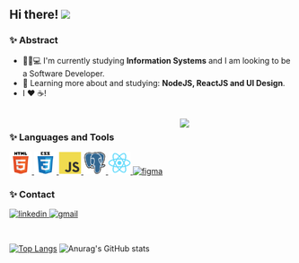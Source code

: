 

## Hi there! <img src="https://dkrn4sk0rn31v.cloudfront.net/2018/05/29070459/pixelart-octocat.gif" width="50"></h2>

### ✨ Abstract

- 👩‍🎓💻 I'm currently studying **Information Systems** and I am looking to be a Software Developer.
- 🌱 Learning more about and studying: **NodeJS, ReactJS and UI Design**.
-  I ❤️️ ☕!
</br>

<img src="https://github.com/hosanabarcelos/hosanabarcelos/blob/master/alien.gif" width="200" align="right"/>

### ✨ Languages and Tools

 <a href="https://developer.mozilla.org/pt-BR/docs/Web/HTML/HTML5">
    <img
      src="https://github.com/devicons/devicon/blob/master/icons/html5/html5-original-wordmark.svg"
      alt="html"
      width="40"
      height="40"
    />
  </a>
  
  <a href="https://developer.mozilla.org/pt-BR/docs/Web/CSS">
    <img
      src="https://github.com/devicons/devicon/blob/master/icons/css3/css3-original-wordmark.svg"
      alt="css"
      width="40"
      height="40"
    />
  </a>
  
 <a href="https://developer.mozilla.org/en-US/docs/Web/JavaScript">
    <img
      src="https://github.com/devicons/devicon/blob/master/icons/javascript/javascript-original.svg"
      alt="javascript"
      width="40"
      height="40"
    />
  </a> 
  
   <a href="https://www.postgresql.org">
    <img
      src="https://github.com/devicons/devicon/blob/master/icons/postgresql/postgresql-original.svg"
      alt="postgresql"
      width="40"
      height="40"
    />
  </a> 
  
   <a href="https://pt-br.reactjs.org">
    <img
      src="https://github.com/devicons/devicon/blob/master/icons/react/react-original.svg"
      alt="react"
      width="40"
      height="40"
    />
  </a> 
  
  <a href="https://www.figma.com/" > 
    <img 
      src="https://www.vectorlogo.zone/logos/figma/figma-icon.svg" 
     alt="figma" 
     width="40" 
     height="40"/> 
  </a>
  


### ✨ Contact 

  <a href="https://www.linkedin.com/in/hosana-barcelos-8206731a1/">
    <img
      src="https://www.vectorlogo.zone/logos/linkedin/linkedin-ar21.svg"
      alt="linkedin" />
  </a> 

  <a href="mailto:hosanabarceloscandido@gmail.com" > 
    <img 
      src="https://www.vectorlogo.zone/logos/gmail/gmail-ar21.svg" 
     alt="gmail" /> 
  </a>

<p> </br>

[![Top Langs](https://github-readme-stats.vercel.app/api/top-langs/?username=hosanabarcelos&layout=compact&langs_count=5&title_color=3f2b96&theme=dracula)](https://github.com/anuraghazra/github-readme-stats) ![Anurag's GitHub stats](https://github-readme-stats.vercel.app/api?username=hosanabarcelos&title_color=3f2b96&theme=dracula&show_icons=true&hide=prs)

</p>

<!--
<p align = "center"> 
  ✨ Profile views <br>
  <img src = "https://profile-counter.glitch.me/hosanabarcelos/count.svg" </p>
-->
